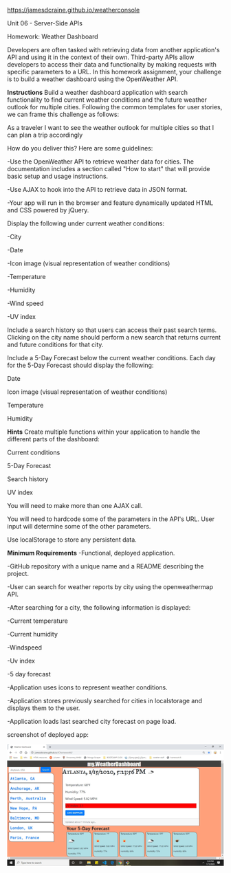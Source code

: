 https://jamesdcraine.github.io/weatherconsole

Unit 06 - Server-Side APIs 

Homework: Weather Dashboard

Developers are often tasked with retrieving data from another application's API and using it in the context of their own. Third-party APIs allow developers to access their data and functionality by making requests with specific parameters to a URL. In this homework assignment, your challenge is to build a weather dashboard using the OpenWeather API.

<b>Instructions</b>
Build a weather dashboard application with search functionality to find current weather conditions and the future weather outlook for multiple cities. Following the common templates for user stories, we can frame this challenge as follows:

As a traveler I want to see the weather outlook for multiple cities so that I can plan a trip accordingly

How do you deliver this? Here are some guidelines:

-Use the OpenWeather API to retrieve weather data for cities. The documentation includes a section called "How to start" that will provide basic setup and usage instructions.

-Use AJAX to hook into the API to retrieve data in JSON format.

-Your app will run in the browser and feature dynamically updated HTML and CSS powered by jQuery.


Display the following under current weather conditions:

-City

-Date

-Icon image (visual representation of weather conditions)

-Temperature

-Humidity

-Wind speed

-UV index

Include a search history so that users can access their past search terms. Clicking on the city name should perform a new search that returns current and future conditions for that city.

Include a 5-Day Forecast below the current weather conditions. Each day for the 5-Day Forecast should display the following:

Date

Icon image (visual representation of weather conditions)

Temperature

Humidity

<b>Hints</b>
Create multiple functions within your application to handle the different parts of the dashboard:

Current conditions

5-Day Forecast

Search history

UV index

You will need to make more than one AJAX call.

You will need to hardcode some of the parameters in the API's URL. User input will determine some of the other parameters.

Use localStorage to store any persistent data.


<b>Minimum Requirements</b>
-Functional, deployed application.

-GitHub repository with a unique name and a README describing the project.

-User can search for weather reports by city using the openweathermap API.

-After searching for a city, the following information is displayed:

-Current temperature

-Current humidity

-Windspeed

-Uv index

-5 day forecast

-Application uses icons to represent weather conditions.

-Application stores previously searched for cities in localstorage and displays them to the user.

-Application loads last searched city forecast on page load.

screenshot of deployed app: 

<img src="assets/screenshot.jpg">

